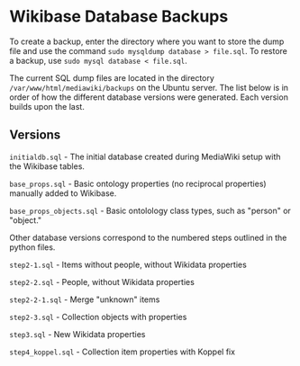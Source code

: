 # Wikibase Database Backups

To create a backup, enter the directory where you want to store the dump file and use the command `sudo mysqldump database > file.sql`. 
To restore a backup, use `sudo mysql database < file.sql`. 


The current SQL dump files are located in the directory `/var/www/html/mediawiki/backups` on the Ubuntu server. 
The list below is in order of how the different database versions were generated.
Each version builds upon the last.

## Versions

`initialdb.sql` - The initial database created during MediaWiki setup with the Wikibase tables.

`base_props.sql` - Basic ontology properties (no reciprocal properties) manually added to Wikibase.

`base_props_objects.sql` - Basic ontolology class types, such as "person" or "object."

Other database versions correspond to the numbered steps outlined in the python files. 

`step2-1.sql` - Items without people, without Wikidata properties

`step2-2.sql` - People, without Wikidata properties

`step2-2-1.sql` - Merge "unknown" items 

`step2-3.sql` - Collection objects with properties

`step3.sql` - New Wikidata properties

`step4_koppel.sql` - Collection item properties with Koppel fix

        